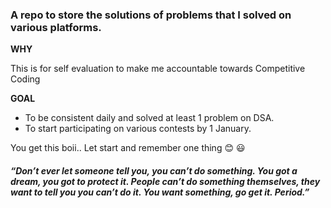 ### A repo to store the solutions of problems that I solved on various platforms.

**WHY**

This is for self evaluation to make me accountable towards Competitive Coding

**GOAL**
- To be consistent daily and solved at least 1 problem on DSA.
- To start participating on various contests by 1 January.

You get this boii.. Let start and remember one thing :blush: :smiley:

#### *“Don’t ever let someone tell you, you can’t do something. You got a dream, you got to protect it. People can’t do something themselves, they want to tell you you can’t do it. You want something, go get it. Period.”*